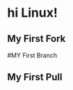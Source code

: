 hi Linux!
=====================

My First Fork
--------------------

#MY First Branch

## My First Pull

